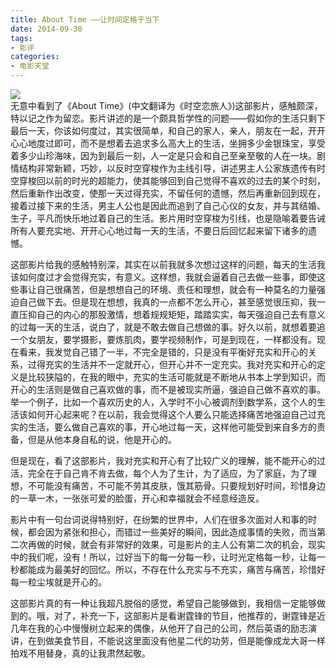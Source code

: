```yaml
---
title: About Time ——让时间定格于当下
date: 2014-09-30
tags:
- 影评
categories:
- 电影天堂
---
```


![](/image/abouttime.jpg)     
无意中看到了《About Time》(中文翻译为《时空恋旅人》)这部影片，感触颇深，特以记之作为留恋。影片讲述的是一个颇具哲学性的问题——假如你的生活只剩下最后一天，你该如何度过，其实很简单，和自己的家人，亲人，朋友在一起，开开心心地度过即可，而不是想着去追求多么高大上的生活，坐拥多少金银珠宝，享受着多少山珍海味，因为到最后一刻，人一定是只会和自己至亲至敬的人在一块。剧情结构非常新颖，巧妙，以反时空穿梭作为主线引导，讲述男主人公家族遗传有时空穿梭回以前的时光的超能力，使其能够回到自己觉得不喜欢的过去的某个时刻，然后重新作出改变，使那一天过得充实，不留任何的遗憾，然后再重新回到现在，接着过接下来的生活，男主人公也是因此而追到了自己心仪的女友，并与其结婚、生子，平凡而快乐地过着自己的生活。影片用时空穿梭为引线，也是隐喻着要告诫所有人要充实地、开开心心地过每一天的生活，不要日后回忆起来留下诸多的遗憾。 
<!-- more -->

这部影片给我的感触特别深，其实在以前我就多次想过这样的问题，每天的生活我该如何度过才会觉得充实，有意义。这样想，我就会逼着自己去做一些事，即使这些事让自己很痛苦，但是想想自己的环境、责任和理想，就会有一种莫名的力量强迫自己做下去。但是现在想想，我真的一点都不怎么开心，甚至感觉很压抑，我一直压抑自己的内心的那股激情，想着规规矩矩，踏踏实实，每天强迫自己去有意义的过每一天的生活，说白了，就是不敢去做自己想做的事。好久以前，就想着要追一个女朋友，要学摄影，要炼肌肉，要学视频制作，可是到现在，一样都没有。现在看来，我发觉自己错了一半，不完全是错的，只是没有平衡好充实和开心的关系，过得充实的生活并不一定就开心，但开心并不一定充实。我对充实和开心的定义是比较狭隘的，在我的眼中，充实的生活可能就是不断地从书本上学到知识，而开心的生活则是做自己喜欢做的事，而不是被现实所逼，强迫自己做不喜欢的事。举一个例子，比如一个喜欢历史的人，入学时不小心被调剂到数学系，这个人的生活该如何开心起来呢？在以前，我会觉得这个人要么只能选择痛苦地强迫自己过充实的生活，要么做自己喜欢的事，开心地过每一天，这样他可能受到来自多方的责备，但是从他本身自私的说，他是开心的。  

但是现在，看了这部影片，我对充实和开心有了比较广义的理解，能不能开心的过活，完全在于自己肯不肯去做，每个人为了生计，为了适应，为了家庭，为了理想，不可能没有痛苦，不可能不劳其皮肤，饿其筋骨。只要规划好时间，珍惜身边的一草一木，一张张可爱的脸蛋，开心和幸福就会不经意经造反。  

影片中有一句台词说得特别好，在纷繁的世界中，人们在很多次面对人和事的时候，都会因为紧张和担心，而错过一些美好的瞬间，因此造成事情的失败，而当第二次再做的时候，就会有非常好的效果，可是影片的主人公有第二次的机会，现实中的我们呢，没有！所以，过好当下的每一分每一秒，让时光定格每一秒，让每一秒都能成为最美好的回忆。所以，不存在什么充实与不充实，痛苦与痛苦，珍惜好每一粒尘埃就是开心的。  

这部影片真的有一种让我超凡脱俗的感觉，希望自己能够做到，我相信一定能够做到的。哦，对了，补充一下，这部影片是看谢霆锋的节目，他推荐的，谢霆锋是近几年在我的心中慢慢树立起来的偶像，从他开了自己的公司，然后英语的励志演讲，在到做美食节目，不能说这里面没有他星二代的功劳，但是能像成龙大哥一样拍戏不用替身，真的让我肃然起敬。